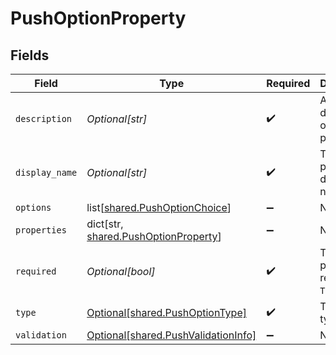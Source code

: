 # PushOptionProperty


## Fields

| Field                                                                                 | Type                                                                                  | Required                                                                              | Description                                                                           |
| ------------------------------------------------------------------------------------- | ------------------------------------------------------------------------------------- | ------------------------------------------------------------------------------------- | ------------------------------------------------------------------------------------- |
| `description`                                                                         | *Optional[str]*                                                                       | :heavy_check_mark:                                                                    | A description of the property.                                                        |
| `display_name`                                                                        | *Optional[str]*                                                                       | :heavy_check_mark:                                                                    | The property's display name.                                                          |
| `options`                                                                             | list[[shared.PushOptionChoice](undefined/models/shared/pushoptionchoice.md)]          | :heavy_minus_sign:                                                                    | N/A                                                                                   |
| `properties`                                                                          | dict[str, [shared.PushOptionProperty](undefined/models/shared/pushoptionproperty.md)] | :heavy_minus_sign:                                                                    | N/A                                                                                   |
| `required`                                                                            | *Optional[bool]*                                                                      | :heavy_check_mark:                                                                    | The property is required if `True`.                                                   |
| `type`                                                                                | [Optional[shared.PushOptionType]](undefined/models/shared/pushoptiontype.md)          | :heavy_check_mark:                                                                    | The option type.                                                                      |
| `validation`                                                                          | [Optional[shared.PushValidationInfo]](undefined/models/shared/pushvalidationinfo.md)  | :heavy_minus_sign:                                                                    | N/A                                                                                   |